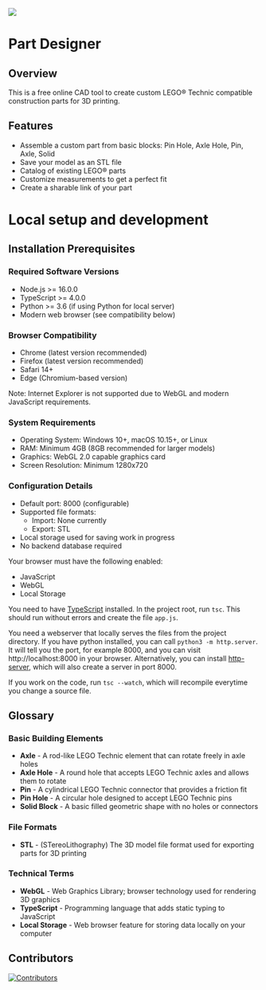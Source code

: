 ![](https://i.imgur.com/L7moBQT.png)

# Part Designer
## Overview
This is a free online CAD tool to create custom LEGO® Technic compatible construction parts for 3D printing.

## Features
- Assemble a custom part from basic blocks: Pin Hole, Axle Hole, Pin, Axle, Solid
- Save your model as an STL file
- Catalog of existing LEGO® parts
- Customize measurements to get a perfect fit
- Create a sharable link of your part

# Local setup and development

## Installation Prerequisites

### Required Software Versions
- Node.js >= 16.0.0
- TypeScript >= 4.0.0 
- Python >= 3.6 (if using Python for local server)
- Modern web browser (see compatibility below)

### Browser Compatibility
- Chrome (latest version recommended)
- Firefox (latest version recommended)
- Safari 14+
- Edge (Chromium-based version)

Note: Internet Explorer is not supported due to WebGL and modern JavaScript requirements.

### System Requirements
- Operating System: Windows 10+, macOS 10.15+, or Linux
- RAM: Minimum 4GB (8GB recommended for larger models)
- Graphics: WebGL 2.0 capable graphics card
- Screen Resolution: Minimum 1280x720

### Configuration Details 
- Default port: 8000 (configurable)
- Supported file formats:
  - Import: None currently
  - Export: STL
- Local storage used for saving work in progress
- No backend database required

Your browser must have the following enabled:
- JavaScript
- WebGL
- Local Storage

You need to have [TypeScript](https://www.typescriptlang.org/) installed.
In the project root, run `tsc`.
This should run without errors and create the file `app.js`.

You need a webserver that locally serves the files from the project directory.
If you have python installed, you can call `python3 -m http.server`.
It will tell you the port, for example 8000, and you can visit http://localhost:8000 in your browser.
Alternatively, you can install [http-server](https://www.npmjs.com/package/http-server), which will also create a server in port 8000.

If you work on the code, run `tsc --watch`, which will recompile everytime you change a source file.

## Glossary

### Basic Building Elements
- **Axle** - A rod-like LEGO Technic element that can rotate freely in axle holes
- **Axle Hole** - A round hole that accepts LEGO Technic axles and allows them to rotate
- **Pin** - A cylindrical LEGO Technic connector that provides a friction fit
- **Pin Hole** - A circular hole designed to accept LEGO Technic pins
- **Solid Block** - A basic filled geometric shape with no holes or connectors

### File Formats
- **STL** - (STereoLithography) The 3D model file format used for exporting parts for 3D printing

### Technical Terms
- **WebGL** - Web Graphics Library; browser technology used for rendering 3D graphics
- **TypeScript** - Programming language that adds static typing to JavaScript
- **Local Storage** - Web browser feature for storing data locally on your computer

## Contributors

[![Contributors](https://contrib.rocks/image?repo=marian42/partdesigner)](https://github.com/marian42/partdesigner/graphs/contributors)
